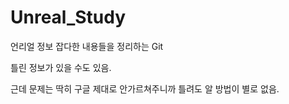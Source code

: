 # Unreal_Study

언리얼 정보 잡다한 내용들을 정리하는 Git

틀린 정보가 있을 수도 있음.

근데 문제는 딱히 구글  제대로 안가르쳐주니까 틀려도 알 방법이 별로 없음.

